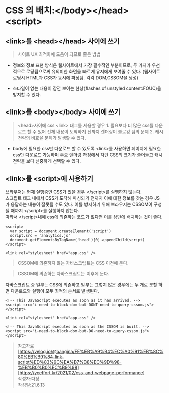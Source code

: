 # CSS <link>의 배치:\</body>\</head>\<script>

## \<link>를 \<head>\</head> 사이에 쓰기  
> 사이트 UX 최적화에 도움이 되므로 좋은 방법  
* 정보와 정보 표현 방식은 웹사이트에서 가장 필수적인 부분이므로, 두 가지가 우선적으로 로딩됨으로써 유의미한 화면을 빠르게 유저에게 보여줄 수 있다.    (웹사이트 로딩시 HTML과 CSS가 동시에 파싱됨. 각각 DOM,CSSOM을 생성)  

* 스타일이 없는 내용이 잠깐 보이는 현상(flashes of unstyled content:FOUC)을 방지할 수 있다.  

## \<link>를 \<body>\</body> 사이에 쓰기  
> \<head>사이에 css \<link> 태그를 사용할 경우 1. 필요보다 더 많은 css를 다운로드 할 수 있어 전체 내용이 도착하기 전까지 렌더링이 블로킹 됨의 문제 2. 캐시 전략의 비효율 문제가 발생할 수 있다. 

* body에 필요한 css만 다운로드 할 수 있도록 \<link>를 사용하면 페이지에 필요한 css만 다운로드 가능하며 주요 렌더링 과정에서 차단 CSS의 크기가 줄어들고 캐시 전략을 보다 신중하게 선택할 수 있다. 

## \<link>를 \<script>에 사용하기  
브라우저는 현재 실행중인 CSS가 있을 경우 \</script>를 실행하지 않는다.  
스크립트 태그 내에서 CSS가 도착해 파싱되기 전까지 이에 대한 정보를 찾는 경우 JS가 응답하는 내뇽이 잘못될 수도 있다. 이를 방지하기 위해 브라우저는 CSSOM이 구성될 때까지 \</script>를 실행하지 않는다.  
따라서 \</script>내에 css에 의존하는 코드가 없다면 이를 상단에 배치하는 것이 좋다.  
```
<script>
  var script = document.createElement('script')
  script.src = 'analytics.js'
  document.getElementsByTagName('head')[0].appendChild(script)
</script>

<link rel="stylesheet" href="app.css" />
``` 
>CSSOM에 의존하지 않는 자바스크립트는 CSS 이전에 둔다. 

>CSSOM에 의존하는 자바스크립트는 이후에 둔다.  

자바스크립트 중 일부는 CSS에 의존하고 일부는 그렇지 않은 경우에는 두 개로 분할 하면 다운로드와 실행이 모두 최적의 순서로 발생된다.  
```
<!-- This JavaScript executes as soon as it has arrived. -->
<script src="i-need-to-block-dom-but-DONT-need-to-query-cssom.js"></script>

<link rel="stylesheet" href="app.css" />

<!-- This JavaScript executes as soon as the CSSOM is built. -->
<script src="i-need-to-block-dom-but-DO-need-to-query-cssom.js"></script>
```

> 참고자료  
[https://velog.io/@bangina/FE%EB%A9%B4%EC%A0%91%EB%8C%80%EB%B9%84-link-script%ED%83%9C%EA%B7%B8%EC%9D%98-%EB%B0%B0%EC%B9%98]  
[https://yceffort.kr/2021/02/css-and-webpage-performance]  
작성자:다정  
작성일:21.6.13